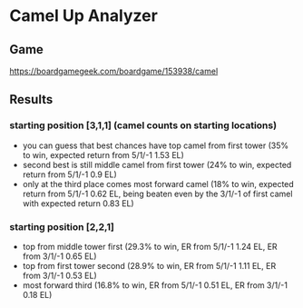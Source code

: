 # Camel Up Analyzer

## Game

https://boardgamegeek.com/boardgame/153938/camel

## Results

### starting position [3,1,1] (camel counts on starting locations)

- you can guess that best chances have top camel from first tower (35% to win, expected return from 5/1/-1 1.53 EL)
- second best is still middle camel from first tower (24% to win, expected return from 5/1/-1 0.9 EL)
- only at the third place comes most forward camel (18% to win, expected return from 5/1/-1 0.62 EL, being beaten even by the 3/1/-1 of first camel with expected return 0.83 EL)

### starting position [2,2,1]

- top from middle tower first (29.3% to win, ER from 5/1/-1 1.24 EL, ER from 3/1/-1 0.65 EL)
- top from first tower second (28.9% to win, ER from 5/1/-1 1.11 EL, ER from 3/1/-1 0.53 EL)
- most forward third (16.8% to win, ER from 5/1/-1 0.51 EL, ER from 3/1/-1 0.18 EL)
